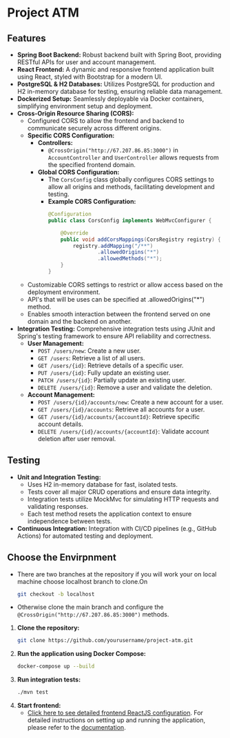 # Project ATM

## Features

- **Spring Boot Backend:** Robust backend built with Spring Boot, providing RESTful APIs for user and account management.
- **React Frontend:** A dynamic and responsive frontend application built using React, styled with Bootstrap for a modern UI.
- **PostgreSQL & H2 Databases:** Utilizes PostgreSQL for production and H2 in-memory database for testing, ensuring reliable data management.
- **Dockerized Setup:** Seamlessly deployable via Docker containers, simplifying environment setup and deployment.
- **Cross-Origin Resource Sharing (CORS):**
  - Configured CORS to allow the frontend and backend to communicate securely across different origins.
  - **Specific CORS Configuration:**
    - **Controllers:** 
      - `@CrossOrigin("http://67.207.86.85:3000")` in `AccountController` and `UserController` allows requests from the specified frontend domain.
    - **Global CORS Configuration:**
      - The `CorsConfig` class globally configures CORS settings to allow all origins and methods, facilitating development and testing.
      - **Example CORS Configuration:**
        ```java
        @Configuration
        public class CorsConfig implements WebMvcConfigurer {

            @Override
            public void addCorsMappings(CorsRegistry registry) {
                registry.addMapping("/**")
                        .allowedOrigins("*")
                        .allowedMethods("*");
            }
        }
        ```
  - Customizable CORS settings to restrict or allow access based on the deployment environment.
  - API's that will be uses can be specified at .allowedOrigins("*") method.
  - Enables smooth interaction between the frontend served on one domain and the backend on another.
- **Integration Testing:** Comprehensive integration tests using JUnit and Spring's testing framework to ensure API reliability and correctness.
    - **User Management:**
        - `POST /users/new`: Create a new user.
        - `GET /users`: Retrieve a list of all users.
        - `GET /users/{id}`: Retrieve details of a specific user.
        - `PUT /users/{id}`: Fully update an existing user.
        - `PATCH /users/{id}`: Partially update an existing user.
        - `DELETE /users/{id}`: Remove a user and validate the deletion.
    - **Account Management:**
        - `POST /users/{id}/accounts/new`: Create a new account for a user.
        - `GET /users/{id}/accounts`: Retrieve all accounts for a user.
        - `GET /users/{id}/accounts/{accountId}`: Retrieve specific account details.
        - `DELETE /users/{id}/accounts/{accountId}`: Validate account deletion after user removal.

## Testing

- **Unit and Integration Testing:** 
    - Uses H2 in-memory database for fast, isolated tests.
    - Tests cover all major CRUD operations and ensure data integrity.
    - Integration tests utilize MockMvc for simulating HTTP requests and validating responses.
    - Each test method resets the application context to ensure independence between tests.
- **Continuous Integration:** Integration with CI/CD pipelines (e.g., GitHub Actions) for automated testing and deployment.

## Choose the Envirpnment
- There are two branches at the repository if you will work your on local machine choose localhost branch to clone.On 

  ```bash
  git checkout -b localhost
  ```
- Otherwise clone the main branch and configure the `@CrossOrigin("http://67.207.86.85:3000")` methods.
 
1. **Clone the repository:**
    ```bash
    git clone https://github.com/yourusername/project-atm.git
    ```
2. **Run the application using Docker Compose:**
    ```bash
    docker-compose up --build
    ```
3. **Run integration tests:**
    ```bash
    ./mvn test
    ```
4. **Start frontend:**
   - [Click here to see detailed frontend ReactJS configuration](https://github.com/omeryldzk/ReactApp).
For detailed instructions on setting up and running the application, please refer to the [documentation](./docs/SETUP.md).
